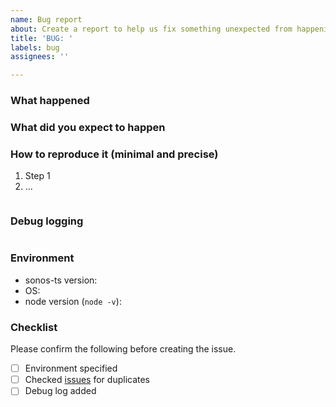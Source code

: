 ```yaml
---
name: Bug report
about: Create a report to help us fix something unexpected from happening.
title: 'BUG: '
labels: bug
assignees: ''

---
```


### What happened

<!--Add a brief description what happend-->

### What did you expect to happen

<!--Add a brief description what you expected to happen-->

### How to reproduce it (minimal and precise)

<!--Add executed example or minimal code to reproduce-->

1. Step 1
2. ...

<!-- or -->

```js

```

### Debug logging

<!--
You can get a lot of logging when you set env DEBUG=sonos:*
Paste the logs in the code block (if applicable)
-->

```plain

```

### Environment

- sonos-ts version:
- OS:
- node version (`node -v`):

### Checklist

Please confirm the following before creating the issue.

- [ ] Environment specified
- [ ] Checked [issues](https://github.com/svrooij/node-sonos-ts/issues?q=is%3Aissue) for duplicates
- [ ] Debug log added
